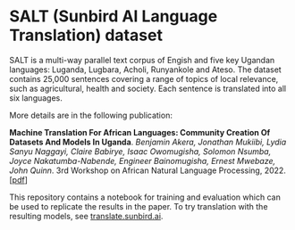# SALT (Sunbird AI Language Translation) dataset
SALT is a multi-way parallel text corpus of Engish and five key Ugandan languages: Luganda, Lugbara, Acholi, Runyankole and Ateso. The dataset contains 25,000 sentences covering a range of topics of local relevance, such as agricultural, health and society. Each sentence is translated into all six languages.

More details are in the following publication:

**Machine Translation For African Languages: Community Creation Of Datasets And Models In Uganda**. *Benjamin Akera, Jonathan Mukiibi, Lydia Sanyu Naggayi, Claire Babirye, Isaac Owomugisha, Solomon Nsumba, Joyce Nakatumba-Nabende, Engineer Bainomugisha, Ernest Mwebaze, John Quinn*. 3rd Workshop on African Natural Language Processing, 2022. \[[pdf](https://openreview.net/pdf?id=BK-z5qzEU-9)\]

This repository contains a notebook for training and evaluation which can be used to replicate the results in the paper. To try translation with the resulting models, see [translate.sunbird.ai](translate.sunbird.ai).
